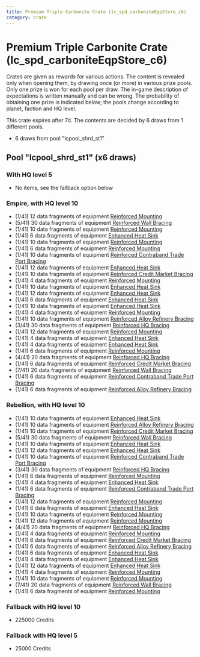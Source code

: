 ```yaml
---
title: Premium Triple Carbonite Crate (lc_spd_carboniteEqpStore_c6)
category: crate
---
```


# Premium Triple Carbonite Crate (lc_spd_carboniteEqpStore_c6)

Crates are given as rewards for various actions. The content is revealed only when opening them, by drawing once (or more) in various prize pools. Only one prize is won for each pool per draw. The in-game description of expectations is written manually and can be wrong. The probability of obtaining one prize is indicated below; the pools change according to planet, faction and HQ level.

This crate expires after 7d. The contents are decided by 6 draws from 1 different pools.
  * 6 draws from pool "lcpool_shrd_st1"

## Pool "lcpool_shrd_st1" (x6 draws)

### With HQ level 5

  * No items, see the fallback option below

### Empire, with HQ level 10

  * (1/41) 12 data fragments of equipment [Reinforced Mounting](eqpEmpireMortarTurretHealth)
  * (5/41) 30 data fragments of equipment [Reinforced Wall Bracing](eqpEmpireWallHealth)
  * (1/41) 10 data fragments of equipment [Reinforced Mounting](eqpEmpireMortarTurretHealth)
  * (1/41) 6 data fragments of equipment [Enhanced Heat Sink](eqpEmpireRocketTurretDamage)
  * (1/41) 10 data fragments of equipment [Reinforced Mounting](eqpEmpireRapidFireTurretHealth)
  * (1/41) 6 data fragments of equipment [Reinforced Mounting](eqpEmpireRocketTurretHealth)
  * (1/41) 10 data fragments of equipment [Reinforced Contraband Trade Port Bracing](eqpEmpireContrabandGeneratorHealth)
  * (1/41) 12 data fragments of equipment [Enhanced Heat Sink](eqpEmpireMortarTurretDamage)
  * (1/41) 10 data fragments of equipment [Reinforced Credit Market Bracing](eqpEmpireCreditGeneratorHealth)
  * (1/41) 4 data fragments of equipment [Reinforced Mounting](eqpEmpireRocketTurretHealth)
  * (1/41) 10 data fragments of equipment [Enhanced Heat Sink](eqpEmpireRapidFireTurretDamage)
  * (1/41) 12 data fragments of equipment [Enhanced Heat Sink](eqpEmpireRapidFireTurretDamage)
  * (1/41) 6 data fragments of equipment [Enhanced Heat Sink](eqpEmpireBurstTurretDamage)
  * (1/41) 10 data fragments of equipment [Enhanced Heat Sink](eqpEmpireMortarTurretDamage)
  * (1/41) 4 data fragments of equipment [Reinforced Mounting](eqpEmpireBurstTurretHealth)
  * (1/41) 10 data fragments of equipment [Reinforced Alloy Refinery Bracing](eqpEmpireMaterialsGeneratorHealth)
  * (3/41) 30 data fragments of equipment [Reinforced HQ Bracing](eqpEmpireHQHealth)
  * (1/41) 12 data fragments of equipment [Reinforced Mounting](eqpEmpireRapidFireTurretHealth)
  * (1/41) 4 data fragments of equipment [Enhanced Heat Sink](eqpEmpireRocketTurretDamage)
  * (1/41) 4 data fragments of equipment [Enhanced Heat Sink](eqpEmpireBurstTurretDamage)
  * (1/41) 6 data fragments of equipment [Reinforced Mounting](eqpEmpireBurstTurretHealth)
  * (4/41) 20 data fragments of equipment [Reinforced HQ Bracing](eqpEmpireHQHealth)
  * (1/41) 6 data fragments of equipment [Reinforced Credit Market Bracing](eqpEmpireCreditGeneratorHealth)
  * (7/41) 20 data fragments of equipment [Reinforced Wall Bracing](eqpEmpireWallHealth)
  * (1/41) 6 data fragments of equipment [Reinforced Contraband Trade Port Bracing](eqpEmpireContrabandGeneratorHealth)
  * (1/41) 6 data fragments of equipment [Reinforced Alloy Refinery Bracing](eqpEmpireMaterialsGeneratorHealth)

### Rebellion, with HQ level 10

  * (1/41) 10 data fragments of equipment [Enhanced Heat Sink](eqpRebelRapidFireTurretDamage)
  * (1/41) 10 data fragments of equipment [Reinforced Alloy Refinery Bracing](eqpRebelMaterialsGeneratorHealth)
  * (1/41) 10 data fragments of equipment [Reinforced Credit Market Bracing](eqpRebelCreditGeneratorHealth)
  * (5/41) 30 data fragments of equipment [Reinforced Wall Bracing](eqpRebelWallHealth)
  * (1/41) 10 data fragments of equipment [Enhanced Heat Sink](eqpRebelMortarTurretDamage)
  * (1/41) 12 data fragments of equipment [Enhanced Heat Sink](eqpRebelRapidFireTurretDamage)
  * (1/41) 10 data fragments of equipment [Reinforced Contraband Trade Port Bracing](eqpRebelContrabandGeneratorHealth)
  * (3/41) 30 data fragments of equipment [Reinforced HQ Bracing](eqpRebelHQHealth)
  * (1/41) 6 data fragments of equipment [Reinforced Mounting](eqpRebelRocketTurretHealth)
  * (1/41) 4 data fragments of equipment [Enhanced Heat Sink](eqpRebelBurstTurretDamage)
  * (1/41) 6 data fragments of equipment [Reinforced Contraband Trade Port Bracing](eqpRebelContrabandGeneratorHealth)
  * (1/41) 12 data fragments of equipment [Reinforced Mounting](eqpRebelRapidFireTurretHealth)
  * (1/41) 6 data fragments of equipment [Enhanced Heat Sink](eqpRebelBurstTurretDamage)
  * (1/41) 10 data fragments of equipment [Reinforced Mounting](eqpRebelMortarTurretHealth)
  * (1/41) 12 data fragments of equipment [Reinforced Mounting](eqpRebelMortarTurretHealth)
  * (4/41) 20 data fragments of equipment [Reinforced HQ Bracing](eqpRebelHQHealth)
  * (1/41) 4 data fragments of equipment [Reinforced Mounting](eqpRebelRocketTurretHealth)
  * (1/41) 6 data fragments of equipment [Reinforced Credit Market Bracing](eqpRebelCreditGeneratorHealth)
  * (1/41) 6 data fragments of equipment [Reinforced Alloy Refinery Bracing](eqpRebelMaterialsGeneratorHealth)
  * (1/41) 6 data fragments of equipment [Enhanced Heat Sink](eqpRebelRocketTurretDamage)
  * (1/41) 4 data fragments of equipment [Enhanced Heat Sink](eqpRebelRocketTurretDamage)
  * (1/41) 12 data fragments of equipment [Enhanced Heat Sink](eqpRebelMortarTurretDamage)
  * (1/41) 4 data fragments of equipment [Reinforced Mounting](eqpRebelBurstTurretHealth)
  * (1/41) 10 data fragments of equipment [Reinforced Mounting](eqpRebelRapidFireTurretHealth)
  * (7/41) 20 data fragments of equipment [Reinforced Wall Bracing](eqpRebelWallHealth)
  * (1/41) 6 data fragments of equipment [Reinforced Mounting](eqpRebelBurstTurretHealth)

### Fallback with HQ level 10

  * 225000 Credits

### Fallback with HQ level 5

  * 25000 Credits